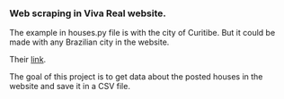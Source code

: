 ### Web scraping in Viva Real website.

The example in houses.py file is with the city of Curitibe. But it could be made with any Brazilian city in the website.

Their [link](https://www.vivareal.com.br/venda/parana/curitiba/apartamento_residencial/).

The goal of this project is to get data about the posted houses in the website and save it in a CSV file.
